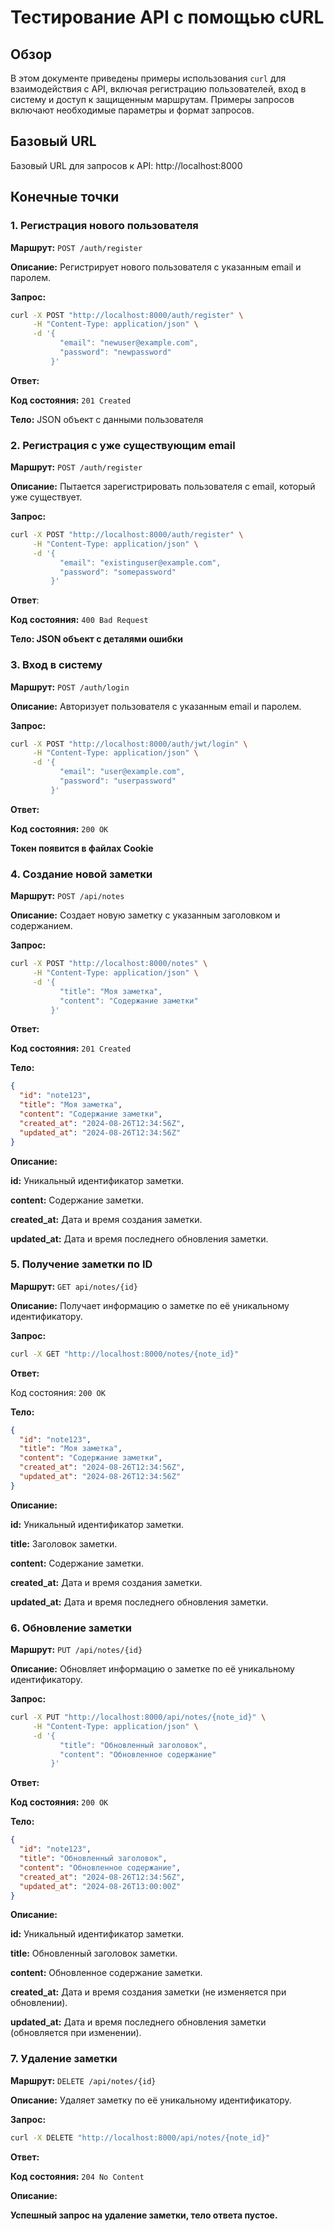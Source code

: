 # Тестирование API с помощью cURL

## Обзор

В этом документе приведены примеры использования `curl` для взаимодействия с API, включая регистрацию пользователей, вход в систему и доступ к защищенным маршрутам. Примеры запросов включают необходимые параметры и формат запросов.

## Базовый URL

Базовый URL для запросов к API:
http://localhost:8000

## Конечные точки

### 1. Регистрация нового пользователя

**Маршрут:** `POST /auth/register`

**Описание:** Регистрирует нового пользователя с указанным email и паролем.

**Запрос:**

```sh
curl -X POST "http://localhost:8000/auth/register" \
     -H "Content-Type: application/json" \
     -d '{
           "email": "newuser@example.com",
           "password": "newpassword"
         }'
```

**Ответ:**

**Код состояния:** `201 Created`

**Тело:** JSON объект с данными пользователя

### 2. Регистрация с уже существующим email
**Маршрут:** `POST /auth/register`

**Описание:** Пытается зарегистрировать пользователя с email, который уже существует.

**Запрос:**

```sh
curl -X POST "http://localhost:8000/auth/register" \
     -H "Content-Type: application/json" \
     -d '{
           "email": "existinguser@example.com",
           "password": "somepassword"
         }'

```

**Ответ**:

**Код состояния:** `400 Bad Request`

**Тело: JSON объект с деталями ошибки**

### 3. Вход в систему
**Маршрут:** `POST /auth/login`

**Описание:** Авторизует пользователя с указанным email и паролем.

**Запрос:**

```sh
curl -X POST "http://localhost:8000/auth/jwt/login" \
     -H "Content-Type: application/json" \
     -d '{
           "email": "user@example.com",
           "password": "userpassword"
         }'
```
**Ответ:**

**Код состояния:** `200 OK`

**Токен появится в файлах Cookie**

### 4. Создание новой заметки
**Маршрут:** `POST /api/notes`

**Описание:** Создает новую заметку с указанным заголовком и содержанием.

**Запрос:**

```sh
curl -X POST "http://localhost:8000/notes" \
     -H "Content-Type: application/json" \
     -d '{
           "title": "Моя заметка",
           "content": "Содержание заметки"
         }'
```

**Ответ:**

**Код состояния:** `201 Created`

**Тело:**

```json
{
  "id": "note123",
  "title": "Моя заметка",
  "content": "Содержание заметки",
  "created_at": "2024-08-26T12:34:56Z",
  "updated_at": "2024-08-26T12:34:56Z"
}
```

**Описание:**

**id:** Уникальный идентификатор заметки.

**content:** Содержание заметки.

**created_at:** Дата и время создания заметки.

**updated_at:** Дата и время последнего обновления заметки.

### 5. Получение заметки по ID
**Маршрут:** `GET api/notes/{id}`

**Описание:** Получает информацию о заметке по её уникальному идентификатору.

**Запрос:**

```sh
curl -X GET "http://localhost:8000/notes/{note_id}"
```

**Ответ:**

Код состояния: `200 OK`

**Тело:**

```json
{
  "id": "note123",
  "title": "Моя заметка",
  "content": "Содержание заметки",
  "created_at": "2024-08-26T12:34:56Z",
  "updated_at": "2024-08-26T12:34:56Z"
}
```

**Описание:**

**id:** Уникальный идентификатор заметки.

**title:** Заголовок заметки.

**content:** Содержание заметки.

**created_at:** Дата и время создания заметки.

**updated_at:** Дата и время последнего обновления заметки.

### 6. Обновление заметки
**Маршрут:** `PUT /api/notes/{id}`

**Описание:** Обновляет информацию о заметке по её уникальному идентификатору.

**Запрос:**

```sh
curl -X PUT "http://localhost:8000/api/notes/{note_id}" \
     -H "Content-Type: application/json" \
     -d '{
           "title": "Обновленный заголовок",
           "content": "Обновленное содержание"
         }'
```
**Ответ:**

**Код состояния:** `200 OK`

**Тело:**

```json
{
  "id": "note123",
  "title": "Обновленный заголовок",
  "content": "Обновленное содержание",
  "created_at": "2024-08-26T12:34:56Z",
  "updated_at": "2024-08-26T13:00:00Z"
}
```
**Описание:**

**id:** Уникальный идентификатор заметки.

**title:** Обновленный заголовок заметки.

**content:** Обновленное содержание заметки.

**created_at:** Дата и время создания заметки (не изменяется при обновлении).

**updated_at:** Дата и время последнего обновления заметки (обновляется при изменении).

### 7. Удаление заметки
**Маршрут:** `DELETE /api/notes/{id}`

**Описание:** Удаляет заметку по её уникальному идентификатору.

**Запрос:**

```sh
curl -X DELETE "http://localhost:8000/api/notes/{note_id}"
```
**Ответ:**

**Код состояния:** `204 No Content`

**Описание:**

**Успешный запрос на удаление заметки, тело ответа пустое.**
